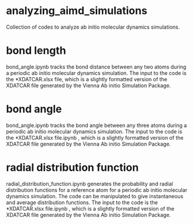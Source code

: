 # analyzing_aimd_simulations
Collection of codes to analyze ab initio molecular dynamics simulations.

# bond length
bond_angle.ipynb tracks the bond distance between any two atoms during a periodic ab initio molecular dynamics simulation. The input to the code is the *XDATCAR.xlsx file, which is a slightly formatted version of the XDATCAR file generated by the Vienna Ab initio Simulation Package.

# bond angle
bond_angle.ipynb tracks the bond angle between any three atoms during a periodic ab initio molecular dynamics simulation. The input to the code is the *XDATCAR.xlsx file.ipynb , which is a slightly formatted version of the XDATCAR file generated by the Vienna Ab initio Simulation Package.

# radial distribution function
radial_distribution_function.ipynb generates the probability and radial distribution functions for a reference atom for a periodic ab initio molecular dynamics simulation. The code can be manipulated to give instantaneous and average distribution functions. The input to the code is the *XDATCAR.xlsx file.ipynb , which is a slightly formatted version of the XDATCAR file generated by the Vienna Ab initio Simulation Package.
